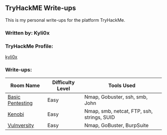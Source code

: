 ## TryHackME Write-ups

This is my personal write-ups for the platform TryHackMe.

### Written by: Kyli0x

### TryHackMe Profile:
[kyli0x](https://tryhackme.com/p/kyli0x)

### Write-ups:
| Room Name | Difficulty Level | Tools Used |
|-----------|------------------|----------------|
|[Basic Pentesting](./Basic_Pentesting/basicpentesting.pdf)|Easy|Nmap, Gobuster, ssh, smb, John|
|[Kenobi](.Kenobi/Kenobi.pdf)|Easy|Nmap, smb, netcat, FTP, ssh, strings, SUID|
|[Vulnversity](./Vulnversity/Vulnversity.pdf)|Easy|Nmap, GoBuster, BurpSuite|
